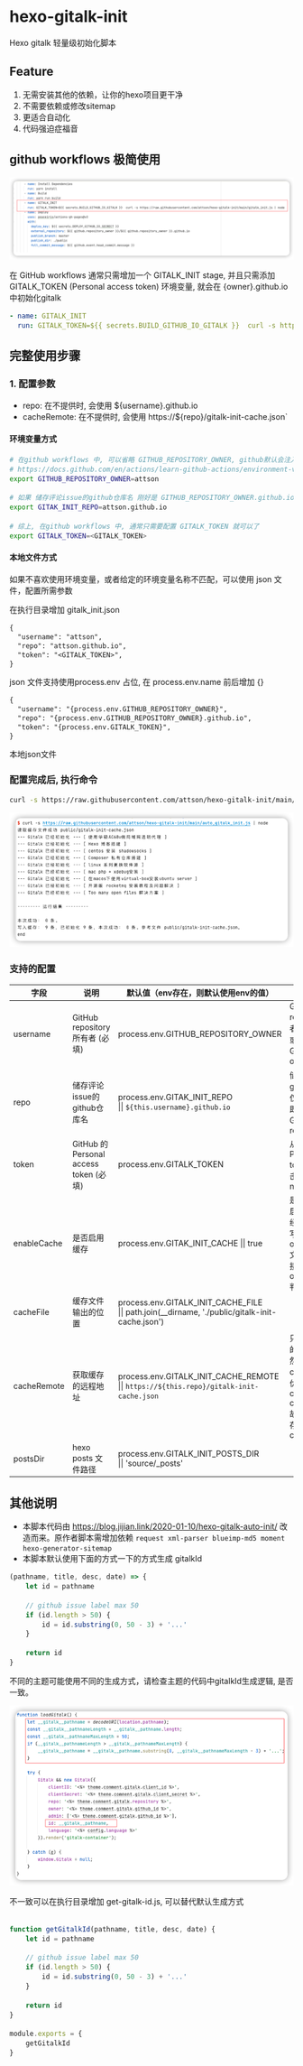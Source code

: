 # hexo-gitalk-init

Hexo gitalk 轻量级初始化脚本

## Feature

1. 无需安装其他的依赖，让你的hexo项目更干净
2. 不需要依赖或修改sitemap
3. 更适合自动化
4. 代码强迫症福音

## github workflows 极简使用

![img.png](doc/workflows.png)

在 GitHub workflows 通常只需增加一个 GITALK_INIT stage, 并且只需添加 GITALK_TOKEN (Personal access token) 环境变量, 就会在 {owner}.github.io 中初始化gitalk

```yaml
- name: GITALK_INIT
  run: GITALK_TOKEN=${{ secrets.BUILD_GITHUB_IO_GITALK }}  curl -s https://raw.githubusercontent.com/attson/hexo-gitalk-init/main/gitalk_init.js | node
```

## 完整使用步骤

### 1. 配置参数

* repo: 在不提供时, 会使用 ${username}.github.io 
* cacheRemote: 在不提供时, 会使用 https://${repo}/gitalk-init-cache.json`

#### 环境变量方式

```bash
# 在github workflows 中, 可以省略 GITHUB_REPOSITORY_OWNER, github默认会注入 GITHUB_REPOSITORY_OWNER
# https://docs.github.com/en/actions/learn-github-actions/environment-variables
export GITHUB_REPOSITORY_OWNER=attson

# 如果 储存评论issue的github仓库名 刚好是 GITHUB_REPOSITORY_OWNER.github.io, 可以省略 GITAK_INIT_REPO
export GITAK_INIT_REPO=attson.github.io

# 综上, 在github workflows 中, 通常只需要配置 GITALK_TOKEN 就可以了
export GITALK_TOKEN=<GITALK_TOKEN>
```

#### 本地文件方式

如果不喜欢使用环境变量，或者给定的环境变量名称不匹配，可以使用 json 文件，配置所需参数

在执行目录增加 gitalk_init.json

```json5
{
  "username": "attson",
  "repo": "attson.github.io",
  "token": "<GITALK_TOKEN>",
}
```

json 文件支持使用process.env 占位, 在 process.env.name 前后增加 {}

```json5
{
  "username": "{process.env.GITHUB_REPOSITORY_OWNER}",
  "repo": "{process.env.GITHUB_REPOSITORY_OWNER}.github.io",
  "token": "{process.env.GITALK_TOKEN}",
}
```

本地json文件

### 配置完成后, 执行命令

```bash
curl -s https://raw.githubusercontent.com/attson/hexo-gitalk-init/main/auto_gitalk_init.js | node
```

![img.png](doc/img.png)

### 支持的配置

| 字段          | 说明                                  | 默认值（env存在，则默认使用env的值）                                                                                           | 说明                                                                                          |
|-------------|-------------------------------------|-----------------------------------------------------------------------------------------------------------------|---------------------------------------------------------------------------------------------|
| username    | GitHub repository 所有者 (必填)          | process.env.GITHUB_REPOSITORY_OWNER                                                                             | GitHub repository 所有者，可以是个人或者组织。对应Gitalk配置中的owner                                           |    
| repo        | 储存评论issue的github仓库名                 | process.env.GITAK_INIT_REPO     <br/> &#124;&#124;        `${this.username}.github.io`                          | 储存评论issue的github仓库名，仅需要仓库名字即可。对应 Gitalk配置中的repo                                             |    
| token       | GitHub 的 Personal access token (必填) | process.env.GITALK_TOKEN                                                                                        | 从 GitHub 的 Personal access tokens 页面，点击 Generate new token                                  |
| enableCache | 是否启用缓存                              | process.env.GITAK_INIT_CACHE &#124;&#124; true                                                                  | 是否启用缓存，启用缓存会将已经初始化的数据写入配置的 outputCacheFile 文件，下一次直接通过缓存文件 outputCacheFile 判断                |      
| cacheFile   | 缓存文件输出的位置                           | process.env.GITALK_INIT_CACHE_FILE   <br/> &#124;&#124; path.join(__dirname, './public/gitalk-init-cache.json') |                                                                                             |
| cacheRemote | 获取缓存的远程地址                           | process.env.GITALK_INIT_CACHE_REMOTE <br/> &#124;&#124; `https://${this.repo}/gitalk-init-cache.json`           | 只用于获取缓存的来源，缓存仍然会写到 cacheFile. 读取优先级 cacheFile > cacheRemote. 故cacheFile文件存在时，忽略 cacheRemote |
| postsDir    | hexo posts 文件路径                     | process.env.GITALK_INIT_POSTS_DIR <br/> &#124;&#124; 'source/_posts'                                            |                                                                                             |



## 其他说明

- 本脚本代码由 https://blog.jijian.link/2020-01-10/hexo-gitalk-auto-init/ 改造而来。原作者脚本需增加依赖 `request xml-parser blueimp-md5 moment hexo-generator-sitemap`
- 本脚本默认使用下面的方式一下的方式生成 gitalkId
```js
(pathname, title, desc, date) => {
    let id = pathname

    // github issue label max 50
    if (id.length > 50) {
        id = id.substring(0, 50 - 3) + '...'
    }

    return id
}
```
不同的主题可能使用不同的生成方式，请检查主题的代码中gitalkId生成逻辑, 是否一致。

![img.png](doc/gitalkId.png)

不一致可以在执行目录增加 get-gitalk-id.js, 可以替代默认生成方式

```js

function getGitalkId(pathname, title, desc, date) {
    let id = pathname

    // github issue label max 50
    if (id.length > 50) {
        id = id.substring(0, 50 - 3) + '...'
    }

    return id
}

module.exports = {
    getGitalkId
}
```


